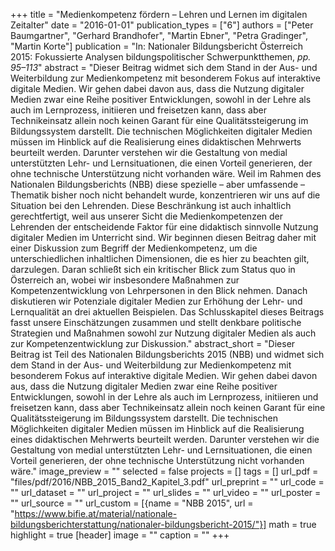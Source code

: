 +++
title = "Medienkompetenz fördern – Lehren und Lernen im digitalen Zeitalter"
date = "2016-01-01"
publication_types = ["6"]
authors = ["Peter Baumgartner", "Gerhard Brandhofer", "Martin Ebner", "Petra Gradinger", "Martin Korte"]
publication = "In: Nationaler Bildungsbericht Österreich 2015: Fokussierte Analysen bildungspolitischer Schwerpunktthemen, _pp. 95–113_"
abstract = "Dieser Beitrag widmet sich dem Stand in der Aus- und Weiterbildung zur Medienkompetenz mit besonderem Fokus auf interaktive digitale Medien. Wir gehen dabei davon aus, dass die Nutzung digitaler Medien zwar eine Reihe positiver Entwicklungen, sowohl in der Lehre als auch im Lernprozess, initiieren und freisetzen kann, dass aber Technikeinsatz allein noch keinen Garant für eine Qualitätssteigerung im Bildungssystem darstellt. Die technischen Möglichkeiten digitaler Medien müssen im Hinblick auf die Realisierung eines didaktischen Mehrwerts beurteilt werden. Darunter verstehen wir die Gestaltung von medial unterstützten Lehr- und Lernsituationen, die einen Vorteil generieren, der ohne technische Unterstützung nicht vorhanden wäre. Weil im Rahmen des Nationalen Bildungsberichts (NBB) diese spezielle – aber umfassende – Thematik bisher noch nicht behandelt wurde, konzentrieren wir uns auf die Situation bei den Lehrenden. Diese Beschränkung ist auch inhaltlich gerechtfertigt, weil aus unserer Sicht die Medienkompetenzen der Lehrenden der entscheidende Faktor für eine didaktisch sinnvolle Nutzung digitaler Medien im Unterricht sind. Wir beginnen diesen Beitrag daher mit einer Diskussion zum Begriff der Medienkompetenz, um die unterschiedlichen inhaltlichen Dimensionen, die es hier zu beachten gilt, darzulegen. Daran schließt sich ein kritischer Blick zum Status quo in Österreich an, wobei wir insbesondere Maßnahmen zur Kompetenzentwicklung von Lehrpersonen in den Blick nehmen. Danach diskutieren wir Potenziale digitaler Medien zur Erhöhung der Lehr- und Lernqualität an drei aktuellen Beispielen. Das Schlusskapitel dieses Beitrags fasst unsere Einschätzungen zusammen und stellt denkbare politische Strategien und Maßnahmen sowohl zur Nutzung digitaler Medien als auch zur Kompetenzentwicklung zur Diskussion."
abstract_short = "Dieser Beitrag ist Teil des Nationalen Bildungsberichts 2015 (NBB) und widmet sich dem Stand in der Aus- und Weiterbildung zur Medienkompetenz mit besonderem Fokus auf interaktive digitale Medien. Wir gehen dabei davon aus, dass die Nutzung digitaler Medien zwar eine Reihe positiver Entwicklungen, sowohl in der Lehre als auch im Lernprozess, initiieren und freisetzen kann, dass aber Technikeinsatz allein noch keinen Garant für eine Qualitätssteigerung im Bildungssystem darstellt. Die technischen Möglichkeiten digitaler Medien müssen im Hinblick auf die Realisierung eines didaktischen Mehrwerts beurteilt werden. Darunter verstehen wir die Gestaltung von medial unterstützten Lehr- und Lernsituationen, die einen Vorteil generieren, der ohne technische Unterstützung nicht vorhanden wäre."
image_preview = ""
selected = false
projects = []
tags = []
url_pdf = "files/pdf/2016/NBB_2015_Band2_Kapitel_3.pdf"
url_preprint = ""
url_code = ""
url_dataset = ""
url_project = ""
url_slides = ""
url_video = ""
url_poster = ""
url_source = ""
url_custom = [{name = "NBB 2015", url = "https://www.bifie.at/material/nationale-bildungsberichterstattung/nationaler-bildungsbericht-2015/"}]
math = true
highlight = true
[header]
image = ""
caption = ""
+++
